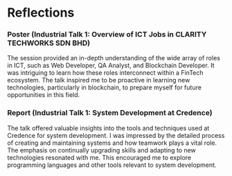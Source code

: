 # Reflections

### Poster (Industrial Talk 1: Overview of ICT Jobs in CLARITY TECHWORKS SDN BHD)
The session provided an in-depth understanding of the wide array of roles in ICT, such as Web Developer, QA Analyst, and Blockchain Developer. It was intriguing to learn how these roles interconnect within a FinTech ecosystem. The talk inspired me to be proactive in learning new technologies, particularly in blockchain, to prepare myself for future opportunities in this field.

### Report (Industrial Talk 1: System Development at Credence)
The talk offered valuable insights into the tools and techniques used at Credence for system development. I was impressed by the detailed process of creating and maintaining systems and how teamwork plays a vital role. The emphasis on continually upgrading skills and adapting to new technologies resonated with me. This encouraged me to explore programming languages and other tools relevant to system development.